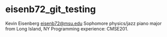 # eisenb72_git_testing

Kevin Eisenberg
eisenb72@msu.edu
Sophomore physics/jazz piano major from Long Island, NY
Programming experience: CMSE201.
